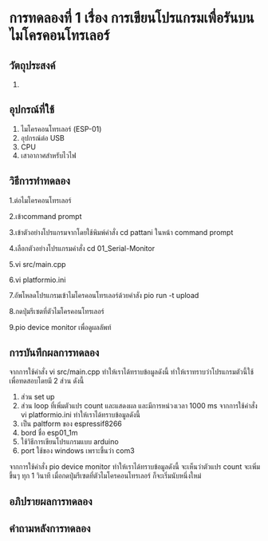 # การทดลองที่ 1 เรื่อง การเขียนโปรแกรมเพื่อรันบนไมโครคอนโทรเลอร์

## วัตถุประสงค์
1.


## อุปกรณ์ที่ใช้
1. ไมโครคอนโทรเลอร์ (ESP-01)
2. อุปกรณ์ต่อ USB 
3. CPU
4. เสาอากาศสำหรับไวไฟ

## วิธีการทำทดลอง
1.ต่อไมโครคอนโทรเลอร์

2.เข้าcommand prompt

3.เข้าตัวอย่างโปรแกรมจากโดยใช้พิมพ์คำสั่ง cd pattani ในหน้า command prompt

4.เลือกตัวอย่างโปรแกรมคำสั่ง cd 01_Serial-Monitor

5.vi src/main.cpp

6.vi platformio.ini 

7.อัพโหลดโปรแกรมเข้าไมโครคอนโทรเลอร์ด้วยคำสัง pio run -t upload

8.กดปุ่มรีเซตที่ตัวไมโครคอนโทรเลอร์

9.pio device monitor เพื่อดูผลลัพท์


## การบันทึกผลการทดลอง
จากการใช้คำสั่ง vi src/main.cpp ทำให้เราได้ทราบข้อมูลดังนี้
  ทำให้เราทราบว่าโปรแกรมตัวนี้ใช้เพื่อทดสอบโดยมี 2 ส่วน ดังนี้
1. ส่วน set up 
2. ส่วน loop
      ที่เพิ่มตัวแปร count และแสดงผล และมีการหน่วงเวลา 1000 ms
จากการใช้คำสั่ง vi platformio.ini ทำให้เราได้ทราบข้อมูลดังนี้
1. เป็น paltform ของ espressif8266                   
2. bord ชื่อ esp01_1m
3. ใช้วิธีการเขียนโปรแกรมแบบ arduino
4. port ใช้ของ windows เพราะขึ้นว่า com3

จากการใช้คำสั่ง pio device monitor ทำให้เราได้ทราบข้อมูลดังนี้
  จะเห็นว่าตัวแปร count จะเพิ่มขึ้นๆ ทุก 1 วินาที เมื่อกดปุ่มรีเซตที่ตัวไมโครคอนโทรเลอร์ ก็จะเริ่มนับหนึ่งใหม่
## อภิปรายผลการทดลอง

## คำถามหลังการทดลอง
